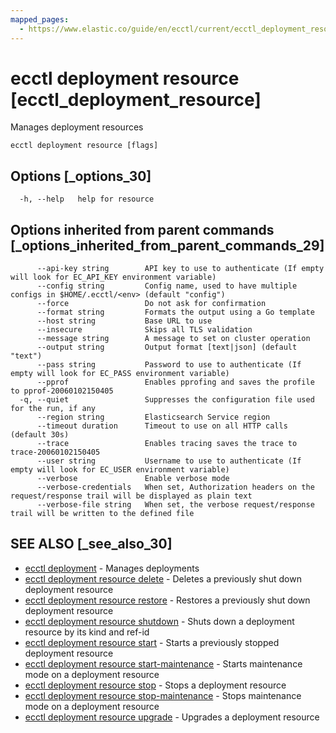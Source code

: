 ```yaml
---
mapped_pages:
  - https://www.elastic.co/guide/en/ecctl/current/ecctl_deployment_resource.html
---
```


# ecctl deployment resource [ecctl_deployment_resource]

Manages deployment resources

```
ecctl deployment resource [flags]
```


## Options [_options_30]

```
  -h, --help   help for resource
```


## Options inherited from parent commands [_options_inherited_from_parent_commands_29]

```
      --api-key string        API key to use to authenticate (If empty will look for EC_API_KEY environment variable)
      --config string         Config name, used to have multiple configs in $HOME/.ecctl/<env> (default "config")
      --force                 Do not ask for confirmation
      --format string         Formats the output using a Go template
      --host string           Base URL to use
      --insecure              Skips all TLS validation
      --message string        A message to set on cluster operation
      --output string         Output format [text|json] (default "text")
      --pass string           Password to use to authenticate (If empty will look for EC_PASS environment variable)
      --pprof                 Enables pprofing and saves the profile to pprof-20060102150405
  -q, --quiet                 Suppresses the configuration file used for the run, if any
      --region string         Elasticsearch Service region
      --timeout duration      Timeout to use on all HTTP calls (default 30s)
      --trace                 Enables tracing saves the trace to trace-20060102150405
      --user string           Username to use to authenticate (If empty will look for EC_USER environment variable)
      --verbose               Enable verbose mode
      --verbose-credentials   When set, Authorization headers on the request/response trail will be displayed as plain text
      --verbose-file string   When set, the verbose request/response trail will be written to the defined file
```


## SEE ALSO [_see_also_30]

* [ecctl deployment](/reference/ecctl_deployment.md)	 - Manages deployments
* [ecctl deployment resource delete](/reference/ecctl_deployment_resource_delete.md)	 - Deletes a previously shut down deployment resource
* [ecctl deployment resource restore](/reference/ecctl_deployment_resource_restore.md)	 - Restores a previously shut down deployment resource
* [ecctl deployment resource shutdown](/reference/ecctl_deployment_resource_shutdown.md)	 - Shuts down a deployment resource by its kind and ref-id
* [ecctl deployment resource start](/reference/ecctl_deployment_resource_start.md)	 - Starts a previously stopped deployment resource
* [ecctl deployment resource start-maintenance](/reference/ecctl_deployment_resource_start-maintenance.md)	 - Starts maintenance mode on a deployment resource
* [ecctl deployment resource stop](/reference/ecctl_deployment_resource_stop.md)	 - Stops a deployment resource
* [ecctl deployment resource stop-maintenance](/reference/ecctl_deployment_resource_stop-maintenance.md)	 - Stops maintenance mode on a deployment resource
* [ecctl deployment resource upgrade](/reference/ecctl_deployment_resource_upgrade.md)	 - Upgrades a deployment resource

